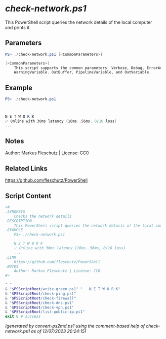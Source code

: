 *check-network.ps1*
================

This PowerShell script queries the network details of the local computer and prints it.

Parameters
----------
```powershell
PS> ./check-network.ps1 [<CommonParameters>]

[<CommonParameters>]
    This script supports the common parameters: Verbose, Debug, ErrorAction, ErrorVariable, WarningAction, 
    WarningVariable, OutBuffer, PipelineVariable, and OutVariable.
```

Example
-------
```powershell
PS> ./check-network.ps1



N E T W O R K
✅ Online with 30ms latency (16ms..56ms, 0/10 loss)
...

```

Notes
-----
Author: Markus Fleschutz | License: CC0

Related Links
-------------
https://github.com/fleschutz/PowerShell

Script Content
--------------
```powershell
<#
.SYNOPSIS
	Checks the network details
.DESCRIPTION
	This PowerShell script queries the network details of the local computer and prints it.
.EXAMPLE
	PS> ./check-network.ps1

	N E T W O R K
	✅ Online with 30ms latency (16ms..56ms, 0/10 loss)
	...
.LINK
	https://github.com/fleschutz/PowerShell
.NOTES
	Author: Markus Fleschutz | License: CC0
#>

" "
& "$PSScriptRoot/write-green.ps1" "   N E T W O R K"
& "$PSScriptRoot/check-ping.ps1"
& "$PSScriptRoot/check-firewall"
& "$PSScriptRoot/check-dns.ps1"
& "$PSScriptRoot/check-vpn.ps1"
& "$PSScriptRoot/list-public-ip.ps1"
exit 0 # success
```

*(generated by convert-ps2md.ps1 using the comment-based help of check-network.ps1 as of 12/07/2023 20:24:15)*
